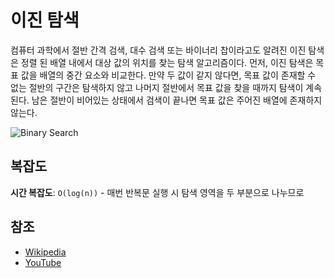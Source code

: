 # 이진 탐색

컴퓨터 과학에서 절반 간격 검색, 대수 검색 또는 바이너리 찹이라고도 알려진 이진 탐색은 정렬 된 배열 내에서 대상 값의 위치를 ​​찾는 탐색 알고리즘이다. 먼저, 이진 탐색은 목표 값을 배열의 중간 요소와 비교한다. 만약 두 값이 같지 않다면, 목표 값이 존재할 수 없는 절반의 구간은 탐색하지 않고 나머지 절반에서 목표 값을 찾을 때까지 탐색이 계속된다. 남은 절반이 비어있는 상태에서 검색이 끝나면 목표 값은 주어진 배열에 존재하지 않는다.

![Binary Search](https://upload.wikimedia.org/wikipedia/commons/8/83/Binary_Search_Depiction.svg)

## 복잡도

**시간 복잡도**: `O(log(n))` - 매번 반복문 실행 시 탐색 영역을 두 부분으로 나누므로

## 참조

- [Wikipedia](https://en.wikipedia.org/wiki/Binary_search_algorithm)
- [YouTube](https://www.youtube.com/watch?v=P3YID7liBug&index=29&list=PLLXdhg_r2hKA7DPDsunoDZ-Z769jWn4R8)